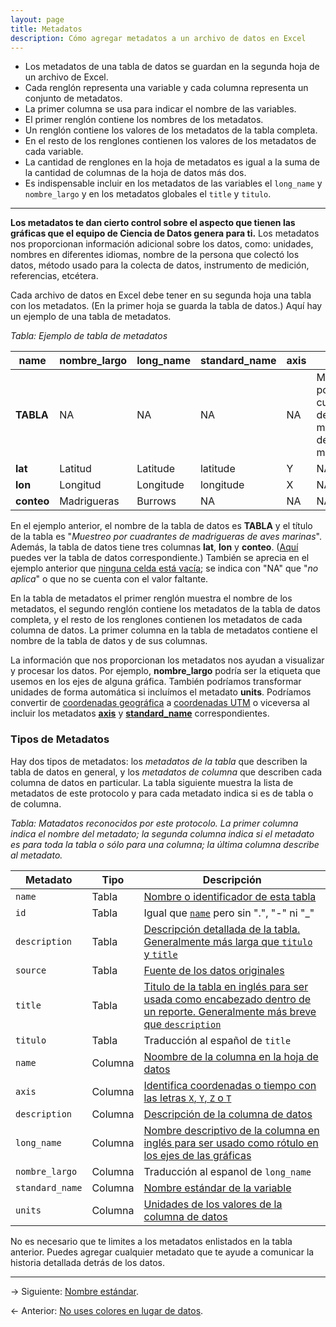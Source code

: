 ```yaml
---
layout: page
title: Metadatos
description: Cómo agregar metadatos a un archivo de datos en Excel
---
```


- Los metadatos de una tabla de datos se guardan en la segunda hoja de un archivo de Excel.
- Cada renglón representa una variable y cada columna representa un conjunto de metadatos.
- La primer columna se usa para indicar el nombre de las variables.
- El primer renglón contiene los nombres de los metadatos.
- Un renglón contiene los valores de los metadatos de la tabla completa.
- En el resto de los renglones contienen los valores de los metadatos de cada variable.
- La cantidad de renglones en la hoja de metadatos es igual a la suma de la cantidad de columnas de la hoja de datos más dos.
- Es indispensable incluir en los metadatos de las variables el `long_name` y `nombre_largo` y en los metadatos globales el `title` y `titulo`.

---

**Los metadatos te dan cierto control sobre el aspecto que tienen las gráficas que el equipo de Ciencia de Datos genera para ti.** Los metadatos nos proporcionan información adicional sobre los datos, como: unidades, nombres en diferentes idiomas, nombre de la persona que colectó los datos, método usado para la colecta de datos, instrumento de medición, referencias, etcétera.

Cada archivo de datos en Excel debe tener en su segunda hoja una tabla con los metadatos. (En la primer hoja se guarda la tabla de datos.) Aquí hay un ejemplo de una tabla de metadatos.

_Tabla: Ejemplo de tabla de metadatos_

**name**   | **nombre_largo** | **long_name** | **standard_name** | **axis** | **titulo**                                             | **title**
-----------|------------------|---------------|-------------------|----------|--------------------------------------------------------|------------------------------------
**TABLA**  | NA               | NA            | NA                | NA       | Muestreo por cuadrantes de madrigueras de aves marinas | Quadrat sampling of seabird burrows
**lat**    | Latitud          | Latitude      | latitude          | Y        | NA                                                     | NA
**lon**    | Longitud         | Longitude     | longitude         | X        | NA                                                     | NA
**conteo** | Madrigueras      | Burrows       | NA                | NA       | NA                                                     | NA

En el ejemplo anterior, el nombre de la tabla de datos es **TABLA** y el título de la tabla es "_Muestreo por cuadrantes de madrigueras de aves marinas_". Además, la tabla de datos tiene tres columnas **lat**, **lon** y **conteo**. ([Aquí](resumen.html) puedes ver la tabla de datos correspondiente.) También se aprecia en el ejemplo anterior que [ninguna celda está vacía](celdas_vacias.html); se indica con "NA" que "_no aplica_" o que no se cuenta con el valor faltante.

En la tabla de metadatos el primer renglón muestra el nombre de los metadatos, el segundo renglón contiene los metadatos de la tabla de datos completa, y el resto de los renglones contienen los metadatos de cada columna de datos. La primer columna en la tabla de metadatos contiene el nombre de la tabla de datos y de sus columnas.

La información que nos proporcionan los metadatos nos ayudan a visualizar y procesar los datos. Por ejemplo, **nombre_largo** podría ser la etiqueta que usemos en los ejes de alguna gráfica. También podríamos transformar unidades de forma automática si incluímos el metadato **units**. Podríamos convertir de [coordenadas geográfica](pages/geograficas.html) a [coordenadas UTM](pages/utm.html) o viceversa al incluir los metadatos [**axis**](axis.html) y [**standard_name**](standard_name.html) correspondientes.

### Tipos de Metadatos

Hay dos tipos de metadatos: los _metadatos de la tabla_ que describen la tabla de datos en general, y los _metadatos de columna_ que describen cada columna de datos en particular. La tabla siguiente muestra la lista de metadatos de este protocolo y para cada metadato indica si es de tabla o de columna.

_Tabla: Matadatos reconocidos por este protocolo. La primer columna indica el nombre del metadato; la segunda columna indica si el metadato es para toda la tabla o sólo para una columna; la última columna describe al metadato._

Metadato           | Tipo    | Descripción
-------------------|---------|-------------
`name`             | Tabla   | [Nombre o identificador de esta tabla](http://specs.frictionlessdata.io/data-resource/#name)
`id`               | Tabla   | Igual que [`name`](http://specs.frictionlessdata.io/data-resource/#name) pero sin ".", "-" ni "_"
`description`      | Tabla   | [Descripción detallada de la tabla. Generalmente más larga que `titulo` y `title`](http://specs.frictionlessdata.io/data-resource/#optional-properties)
`source`           | Tabla   | [Fuente de los datos originales](http://cfconventions.org/cf-conventions/cf-conventions.html#description-of-file-contents)
`title`            | Tabla   | [Titulo de la tabla en inglés para ser usada como encabezado dentro de un reporte. Generalmente más breve que `description`](http://www.unidata.ucar.edu/netcdf/docs/netcdf.html#Attribute-Conventions)
`titulo`           | Tabla   | Traducción al español de `title`
`name`             | Columna | [Noombre de la columna en la hoja de datos](http://specs.frictionlessdata.io/table-schema/#name)
`axis`             | Columna | [Identifica coordenadas o tiempo con las letras `X`, `Y`, `Z` o `T`](axis.html)
`description`      | Columna | [Descripción de la columna de datos](http://specs.frictionlessdata.io/table-schema/#description)
`long_name`        | Columna | [Nombre descriptivo de la columna en inglés para ser usado como rótulo en los ejes de las gráficas](http://cfconventions.org/cf-conventions/cf-conventions.html#long-name)
`nombre_largo`     | Columna | Traducción al espanol de `long_name`
`standard_name`    | Columna | [Nombre estándar de la variable](standard_name.html)
`units`            | Columna | [Unidades de los valores de la columna de datos](units.html)

No es necesario que te limites a los metadatos enlistados en la tabla anterior. Puedes agregar cualquier metadato que te ayude a comunicar la historia detallada detrás de los datos.

---

&rarr; Siguiente: [Nombre estándar](standard_name.html).

&larr; Anterior: [No uses colores en lugar de datos](sin_colores.md).
